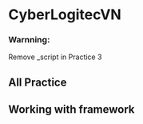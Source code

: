 # CyberLogitecVN

### Warnning:

Remove \_script in Practice 3

## All Practice

## Working with framework
